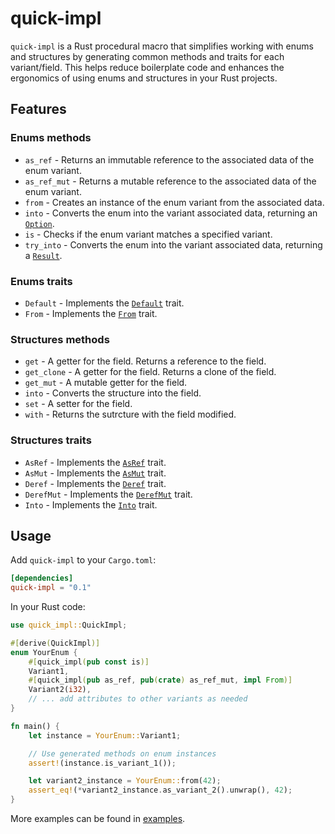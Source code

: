 # quick-impl

`quick-impl` is a Rust procedural macro that simplifies working with enums and structures by generating common methods and traits for each variant/field. This helps reduce boilerplate code and enhances the ergonomics of using enums and structures in your Rust projects.

## Features

### Enums methods

- `as_ref` - Returns an immutable reference to the associated data of the enum variant.
- `as_ref_mut` - Returns a mutable reference to the associated data of the enum variant.
- `from` - Creates an instance of the enum variant from the associated data.
- `into` - Converts the enum into the variant associated data, returning an [`Option`].
- `is` - Checks if the enum variant matches a specified variant.
- `try_into` - Converts the enum into the variant associated data, returning a [`Result`].

### Enums traits

- `Default` - Implements the [`Default`] trait.
- `From` - Implements the [`From`] trait.

### Structures methods

- `get` - A getter for the field. Returns a reference to the field.
- `get_clone` - A getter for the field. Returns a clone of the field.
- `get_mut` - A mutable getter for the field.
- `into` - Converts the structure into the field.
- `set` - A setter for the field.
- `with` - Returns the sutrcture with the field modified.

### Structures traits

- `AsRef` - Implements the [`AsRef`] trait.
- `AsMut` - Implements the [`AsMut`] trait.
- `Deref` - Implements the [`Deref`] trait.
- `DerefMut` - Implements the [`DerefMut`] trait.
- `Into` - Implements the [`Into`] trait.

[`AsRef`]: https://doc.rust-lang.org/std/convert/trait.AsRef.html
[`AsMut`]: https://doc.rust-lang.org/std/convert/trait.AsMut.html
[`Default`]: https://doc.rust-lang.org/std/default/trait.Default.html
[`Deref`]: https://doc.rust-lang.org/std/ops/trait.Deref.html
[`DerefMut`]: https://doc.rust-lang.org/std/ops/trait.DerefMut.html
[`From`]: https://doc.rust-lang.org/std/convert/trait.From.html
[`Into`]: https://doc.rust-lang.org/std/convert/trait.Into.html
[`Option`]: https://doc.rust-lang.org/std/option/enum.Option.html
[`Result`]: https://doc.rust-lang.org/std/result/enum.Result.html

## Usage

Add `quick-impl` to your `Cargo.toml`:

```toml
[dependencies]
quick-impl = "0.1"
```

In your Rust code:

```rust
use quick_impl::QuickImpl;

#[derive(QuickImpl)]
enum YourEnum {
    #[quick_impl(pub const is)]
    Variant1,
    #[quick_impl(pub as_ref, pub(crate) as_ref_mut, impl From)]
    Variant2(i32),
    // ... add attributes to other variants as needed
}

fn main() {
    let instance = YourEnum::Variant1;

    // Use generated methods on enum instances
    assert!(instance.is_variant_1());

    let variant2_instance = YourEnum::from(42);
    assert_eq!(*variant2_instance.as_variant_2().unwrap(), 42);
}
```

More examples can be found in [examples].

[examples]: https://github.com/makcandrov/quick-impl/tree/main/examples
